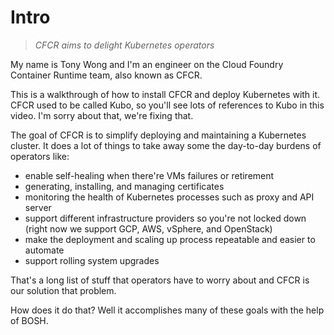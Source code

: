 # Intro

> *CFCR aims to delight Kubernetes operators*

My name is Tony Wong and I'm an engineer on the Cloud Foundry Container Runtime team, also known as CFCR.

This is a walkthrough of how to install CFCR and deploy Kubernetes with it. CFCR used to be called Kubo, so you'll see lots of references to Kubo in this video. I'm sorry about that, we're fixing that.

The goal of CFCR is to simplify deploying and maintaining a Kubernetes cluster. It does a lot of things to take away some the day-to-day burdens of operators like:

* enable self-healing when there're VMs failures or retirement
* generating, installing, and managing certificates
* monitoring the health of Kubernetes processes such as proxy and API server
* support different infrastructure providers so you're not locked down (right now we support GCP, AWS, vSphere, and OpenStack)
* make the deployment and scaling up process repeatable and easier to automate
* support rolling system upgrades

That's a long list of stuff that operators have to worry about and CFCR is our solution that problem.

How does it do that? Well it accomplishes many of these goals with the help of BOSH.
